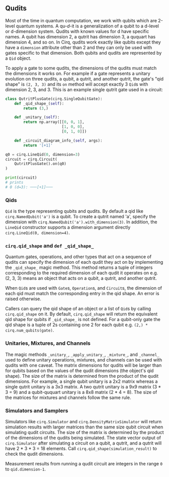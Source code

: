 ## Qudits

Most of the time in quantum computation, we work with qubits which are 2-level quantum systems.
A qu-*d*-it is a generalization of a qubit to a d-level or d-dimension system.
Qudits with known values for d have specific names.
A qubit has dimension 2, a qutrit has dimension 3, a ququart has dimension 4, and so on.
In Cirq, qudits work exactly like qubits except they have a `dimension` attribute other than 2 and they can only be used with gates specific to that dimension.
Both qubits and qudits are represented by a `Qid` object.

To apply a gate to some qudits, the dimensions of the qudits must match the dimensions it works on.  For example if a gate represents a unitary evolution on three qudits, a qubit, a qutrit, and another qutrit, the gate's "qid shape" is `(2, 3, 3)` and its `on` method will accept exactly 3 `Qid`s with dimension 2, 3, and 3.  This is an example single qutrit gate used in a circuit:

```python
class QutritPlusGate(cirq.SingleQubitGate):
    def _qid_shape_(self):
        return (3,)

    def _unitary_(self):
        return np.array([[0, 0, 1],
                         [1, 0, 0],
                         [0, 1, 0]])

    def _circuit_diagram_info_(self, args):
        return '[+1]'

q0 = cirq.LineQid(0, dimension=3)
circuit = cirq.Circuit(
    QutritPlusGate().on(q0)
)

print(circuit)
# prints
# 0 (d=3): ───[+1]───
```

### Qids

`Qid` is the type representing qubits and qudits.  By default a qid like `cirq.NamedQubit('a')` is a qubit.  To create a qutrit named 'a', specify the dimension with `cirq.NamedQubit('a').with_dimension(3)`.  In addition, the `LineQid` constructor supports a dimension argument directly `cirq.LineQid(0, dimension=4)`.

### `cirq.qid_shape` and `def _qid_shape_`

Quantum gates, operations, and other types that act on a sequence of qudits can specify the dimension of each qudit they act on by implementing the `_qid_shape_` magic method.
This method returns a tuple of integers corresponding to the required dimension of each qudit it operates on e.g. (2, 3, 3) means an object that acts on a qubit, a qutrit, and another qutrit.

When `Qid`s are used with `Gate`s, `Operation`s, and `Circuit`s, the dimension of each qid must match the corresponding entry in the qid shape.
An error is raised otherwise.

Callers can query the qid shape of an object or a list of `Qid`s by calling `cirq.qid_shape` on it.
By default, `cirq.qid_shape` will return the equivalent qid shape for qubits if `_qid_shape_` is not defined.
For a qubit-only gate the qid shape is a tuple of 2s containing one 2 for each qubit e.g. `(2,) * cirq.num_qubits(gate)`.

### Unitaries, Mixtures, and Channels

The magic methods `_unitary_`, `_apply_unitary_`, `_mixture_`, and `_channel_` used to define unitary operations, mixtures, and channels can be used with qudits with one caveat.
The matrix dimensions for qudits will be larger than for qubits based on the values of the qudit dimensions (the object's qid shape).
The size of the matrix is determined from the product of the qudit dimensions.  For example, a single qubit unitary is a 2x2 matrix whereas a single qutrit unitary is a 3x3 matrix.  A two qutrit unitary is a 9x9 matrix (3 * 3 = 9) and a qubit-ququart unitary is a 8x8 matrix (2 * 4 = 8).  The size of the matrices for mixtures and channels follow the same rule.

### Simulators and Samplers

Simulators like `cirq.Simulator` and `cirq.DensityMatrixSimulator` will return simulation results with larger matrices than the same size qubit circuit when simulating qudit circuits.
The size of the matrix is determined by the product of the dimensions of the qudits being simulated.
The state vector output of `cirq.Simulator` after simulating a circuit on a qubit, a qutrit, and a qutrit will have 2 * 3 * 3 = 18 elements.
Call `cirq.qid_shape(simulation_result)` to check the qudit dimensions.

Measurement results from running a qudit circuit are integers in the range `0` to `qid.dimension-1`.
